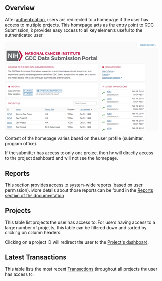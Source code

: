 ## Overview

After [authentication](Login.md), users are redirected to a homepage if the user has access to multiple projects. This homepage acts as the entry point to GDC Submission, it provides easy access to all key elements useful to the authenticated user.

[![GDC Submitter Landing Page](images/GDC_Submission_Landing_Submitter.png)](images/GDC_Submission_Landing_Submitter.png "Click to see the full image.")

Content of the homepage varies based on the user profile (submitter, program office).


If the submitter has access to only one project then he will directly access to the project dashboard and will not see the homepage.


## Reports

This section provides access to system-wide reports (based on user permission). More details about those reports can be found in the [Reports section of the documentation](Reports.md)

## Projects

This table list projects the user has access to. For users having access to a large number of projects, this table can be filtered down and sorted by clicking on column headers.

Clicking on a project ID will redirect the user to the [Project's dashboard](Dashboard.md).

## Latest Transactions

This table lists the most recent [Transactions](Transactions.md) throughout all projects the user has access to.
